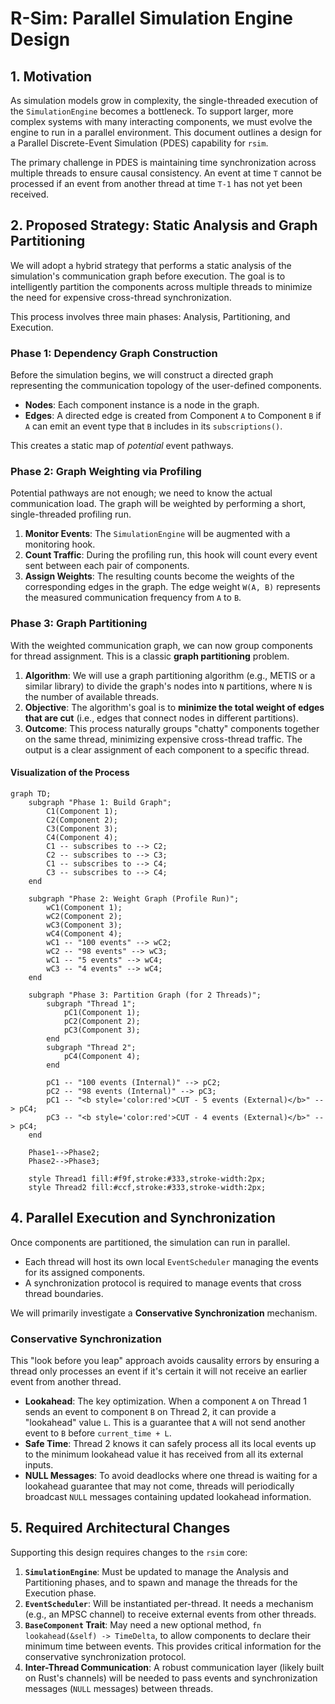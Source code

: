 # R-Sim: Parallel Simulation Engine Design

## 1. Motivation

As simulation models grow in complexity, the single-threaded execution of the `SimulationEngine` becomes a bottleneck. To support larger, more complex systems with many interacting components, we must evolve the engine to run in a parallel environment. This document outlines a design for a Parallel Discrete-Event Simulation (PDES) capability for `rsim`.

The primary challenge in PDES is maintaining time synchronization across multiple threads to ensure causal consistency. An event at time `T` cannot be processed if an event from another thread at time `T-1` has not yet been received.

## 2. Proposed Strategy: Static Analysis and Graph Partitioning

We will adopt a hybrid strategy that performs a static analysis of the simulation's communication graph before execution. The goal is to intelligently partition the components across multiple threads to minimize the need for expensive cross-thread synchronization.

This process involves three main phases: Analysis, Partitioning, and Execution.

### Phase 1: Dependency Graph Construction

Before the simulation begins, we will construct a directed graph representing the communication topology of the user-defined components.

-   **Nodes**: Each component instance is a node in the graph.
-   **Edges**: A directed edge is created from Component `A` to Component `B` if `A` can emit an event type that `B` includes in its `subscriptions()`.

This creates a static map of *potential* event pathways.

### Phase 2: Graph Weighting via Profiling

Potential pathways are not enough; we need to know the actual communication load. The graph will be weighted by performing a short, single-threaded profiling run.

1.  **Monitor Events**: The `SimulationEngine` will be augmented with a monitoring hook.
2.  **Count Traffic**: During the profiling run, this hook will count every event sent between each pair of components.
3.  **Assign Weights**: The resulting counts become the weights of the corresponding edges in the graph. The edge weight `W(A, B)` represents the measured communication frequency from `A` to `B`.

### Phase 3: Graph Partitioning

With the weighted communication graph, we can now group components for thread assignment. This is a classic **graph partitioning** problem.

1.  **Algorithm**: We will use a graph partitioning algorithm (e.g., METIS or a similar library) to divide the graph's nodes into `N` partitions, where `N` is the number of available threads.
2.  **Objective**: The algorithm's goal is to **minimize the total weight of edges that are cut** (i.e., edges that connect nodes in different partitions).
3.  **Outcome**: This process naturally groups "chatty" components together on the same thread, minimizing expensive cross-thread traffic. The output is a clear assignment of each component to a specific thread.

#### Visualization of the Process

```mermaid
graph TD;
    subgraph "Phase 1: Build Graph";
        C1(Component 1);
        C2(Component 2);
        C3(Component 3);
        C4(Component 4);
        C1 -- subscribes to --> C2;
        C2 -- subscribes to --> C3;
        C1 -- subscribes to --> C4;
        C3 -- subscribes to --> C4;
    end

    subgraph "Phase 2: Weight Graph (Profile Run)";
        wC1(Component 1);
        wC2(Component 2);
        wC3(Component 3);
        wC4(Component 4);
        wC1 -- "100 events" --> wC2;
        wC2 -- "98 events" --> wC3;
        wC1 -- "5 events" --> wC4;
        wC3 -- "4 events" --> wC4;
    end

    subgraph "Phase 3: Partition Graph (for 2 Threads)";
        subgraph "Thread 1";
            pC1(Component 1);
            pC2(Component 2);
            pC3(Component 3);
        end
        subgraph "Thread 2";
            pC4(Component 4);
        end
        
        pC1 -- "100 events (Internal)" --> pC2;
        pC2 -- "98 events (Internal)" --> pC3;
        pC1 -- "<b style='color:red'>CUT - 5 events (External)</b>" --> pC4;
        pC3 -- "<b style='color:red'>CUT - 4 events (External)</b>" --> pC4;
    end
    
    Phase1-->Phase2;
    Phase2-->Phase3;

    style Thread1 fill:#f9f,stroke:#333,stroke-width:2px;
    style Thread2 fill:#ccf,stroke:#333,stroke-width:2px;
```

## 4. Parallel Execution and Synchronization

Once components are partitioned, the simulation can run in parallel.

-   Each thread will host its own local `EventScheduler` managing the events for its assigned components.
-   A synchronization protocol is required to manage events that cross thread boundaries.

We will primarily investigate a **Conservative Synchronization** mechanism.

### Conservative Synchronization

This "look before you leap" approach avoids causality errors by ensuring a thread only processes an event if it's certain it will not receive an earlier event from another thread.

-   **Lookahead**: The key optimization. When a component `A` on Thread 1 sends an event to component `B` on Thread 2, it can provide a "lookahead" value `L`. This is a guarantee that `A` will not send another event to `B` before `current_time + L`.
-   **Safe Time**: Thread 2 knows it can safely process all its local events up to the minimum lookahead value it has received from all its external inputs.
-   **NULL Messages**: To avoid deadlocks where one thread is waiting for a lookahead guarantee that may not come, threads will periodically broadcast `NULL` messages containing updated lookahead information.

## 5. Required Architectural Changes

Supporting this design requires changes to the `rsim` core:

1.  **`SimulationEngine`**: Must be updated to manage the Analysis and Partitioning phases, and to spawn and manage the threads for the Execution phase.
2.  **`EventScheduler`**: Will be instantiated per-thread. It needs a mechanism (e.g., an MPSC channel) to receive external events from other threads.
3.  **`BaseComponent` Trait**: May need a new optional method, `fn lookahead(&self) -> TimeDelta`, to allow components to declare their minimum time between events. This provides critical information for the conservative synchronization protocol.
4.  **Inter-Thread Communication**: A robust communication layer (likely built on Rust's channels) will be needed to pass events and synchronization messages (`NULL` messages) between threads. 